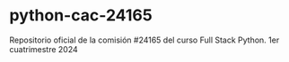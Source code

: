 # python-cac-24165
Repositorio oficial de la comisión #24165 del curso Full Stack Python. 1er cuatrimestre 2024
